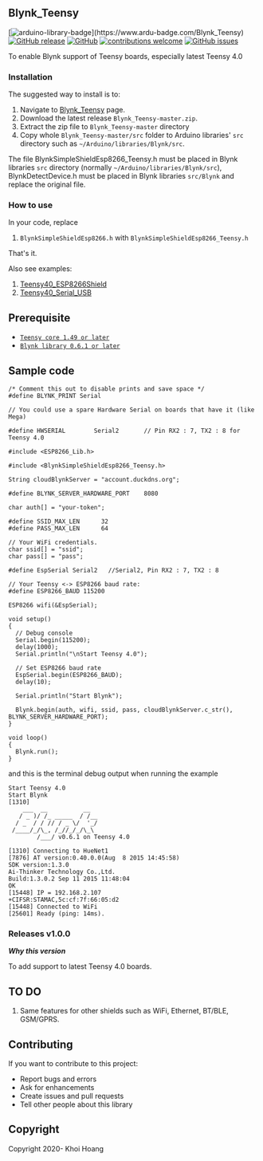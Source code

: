 ## Blynk_Teensy

[![arduino-library-badge](https://www.ardu-badge.com/badge/Blynk_Teensy.svg?)](https://www.ardu-badge.com/Blynk_Teensy)
[![GitHub release](https://img.shields.io/github/release/khoih-prog/Blynk_Teensy.svg)](https://github.com/khoih-prog/Blynk_Teensy/releases)
[![GitHub](https://img.shields.io/github/license/mashape/apistatus.svg)](https://github.com/khoih-prog/Blynk_Teensy/blob/master/LICENSE)
[![contributions welcome](https://img.shields.io/badge/contributions-welcome-brightgreen.svg?style=flat)](#Contributing)
[![GitHub issues](https://img.shields.io/github/issues/khoih-prog/Blynk_Teensy.svg)](http://github.com/khoih-prog/Blynk_Teensy/issues)

To enable Blynk support of Teensy boards, especially latest Teensy 4.0

### Installation

The suggested way to install is to:

1. Navigate to [Blynk_Teensy](https://github.com/khoih-prog/Blynk_Teensy) page.
2. Download the latest release `Blynk_Teensy-master.zip`.
3. Extract the zip file to `Blynk_Teensy-master` directory 
4. Copy whole `Blynk_Teensy-master/src` folder to Arduino libraries' `src` directory such as `~/Arduino/libraries/Blynk/src`.

The file BlynkSimpleShieldEsp8266_Teensy.h must be placed in Blynk libraries `src` directory (normally `~/Arduino/libraries/Blynk/src`), BlynkDetectDevice.h must be placed in Blynk libraries `src/Blynk` and replace the original file.


### How to use

In your code, replace
1. `BlynkSimpleShieldEsp8266.h` with `BlynkSimpleShieldEsp8266_Teensy.h`

That's it.

Also see examples: 
1. [Teensy40_ESP8266Shield](examples/Teensy40_ESP8266Shield)
2. [Teensy40_Serial_USB](examples/Teensy40_Serial_USB)


## Prerequisite
* [`Teensy core 1.49 or later`](https://www.pjrc.com/teensy/td_download.html)
* [`Blynk library 0.6.1 or later`](https://github.com/blynkkk/blynk-library/releases)

## Sample code
```
/* Comment this out to disable prints and save space */
#define BLYNK_PRINT Serial

// You could use a spare Hardware Serial on boards that have it (like Mega)

#define HWSERIAL        Serial2       // Pin RX2 : 7, TX2 : 8 for Teensy 4.0

#include <ESP8266_Lib.h>

#include <BlynkSimpleShieldEsp8266_Teensy.h>

String cloudBlynkServer = "account.duckdns.org";

#define BLYNK_SERVER_HARDWARE_PORT    8080

char auth[] = "your-token";

#define SSID_MAX_LEN      32
#define PASS_MAX_LEN      64

// Your WiFi credentials.
char ssid[] = "ssid";
char pass[] = "pass";

#define EspSerial Serial2   //Serial2, Pin RX2 : 7, TX2 : 8

// Your Teensy <-> ESP8266 baud rate:
#define ESP8266_BAUD 115200

ESP8266 wifi(&EspSerial);

void setup() 
{
  // Debug console
  Serial.begin(115200);
  delay(1000);
  Serial.println("\nStart Teensy 4.0");

  // Set ESP8266 baud rate
  EspSerial.begin(ESP8266_BAUD);
  delay(10);

  Serial.println("Start Blynk");

  Blynk.begin(auth, wifi, ssid, pass, cloudBlynkServer.c_str(), BLYNK_SERVER_HARDWARE_PORT);
}

void loop()
{
  Blynk.run();
}
```

and this is the terminal debug output when running the example

```
Start Teensy 4.0
Start Blynk
[1310] 
    ___  __          __
   / _ )/ /_ _____  / /__
  / _  / / // / _ \/  '_/
 /____/_/\_, /_//_/_/\_\
        /___/ v0.6.1 on Teensy 4.0

[1310] Connecting to HueNet1
[7876] AT version:0.40.0.0(Aug  8 2015 14:45:58)
SDK version:1.3.0
Ai-Thinker Technology Co.,Ltd.
Build:1.3.0.2 Sep 11 2015 11:48:04
OK
[15448] IP = 192.168.2.107
+CIFSR:STAMAC,5c:cf:7f:66:05:d2
[15448] Connected to WiFi
[25601] Ready (ping: 14ms).
```

### Releases v1.0.0

***Why this version***

To add support to latest Teensy 4.0 boards. 

## TO DO

1. Same features for other shields such as WiFi, Ethernet, BT/BLE, GSM/GPRS.

## Contributing

If you want to contribute to this project:
- Report bugs and errors
- Ask for enhancements
- Create issues and pull requests
- Tell other people about this library

## Copyright

Copyright 2020- Khoi Hoang
